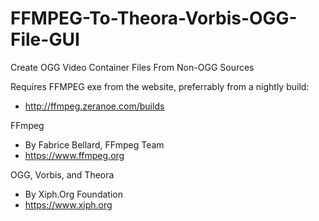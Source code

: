 # FFMPEG-To-Theora-Vorbis-OGG-File-GUI
Create OGG Video Container Files From Non-OGG Sources

Requires FFMPEG exe from the website, preferrably from a nightly build:
* http://ffmpeg.zeranoe.com/builds

FFmpeg
* By Fabrice Bellard, FFmpeg Team
* https://www.ffmpeg.org

OGG, Vorbis, and Theora
* By Xiph.Org Foundation
* https://www.xiph.org

